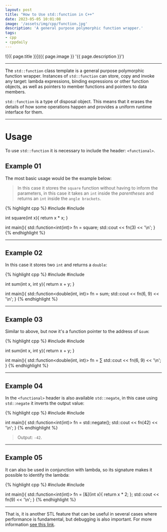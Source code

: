 ```yaml
---
layout: post
title: "How to Use std::function in C++"
date: 2023-05-05 10:01:08
image: '/assets/img/cpp/function.jpg'
description: 'A general purpose polymorphic function wrapper.'
tags:
- cpp
- cppdaily
---
```


![{{ page.title }}]({{ page.image }} '{{ page.description }}')

---

The `std::function` class template is a general purpose polymorphic function wrapper. Instances of `std::function` can store, copy and invoke any target: lambda expressions, binding expressions or other function objects, as well as pointers to member functions and pointers to data members.

`std::function` is a type of disposal object. This means that it erases the details of how some operations happen and provides a uniform runtime interface for them.

---

# Usage
To use `std::function` it is necessary to include the header: `<functional>`.

## Example 01
The most basic usage would be the example below:
> In this case it stores the `square` function without having to inform the parameters, in this case it takes an `int` inside the *parentheses* and returns an `int` inside the `angle brackets`.

{% highlight cpp %}
#include <iostream>
#include <functional>

int square(int x){
   return x * x;
}

int main(){
   std::function<int(int)> fn = square;
   std::cout << fn(3) << '\n';
}
{% endhighlight %}

---

## Example 02
In this case it stores two `int` and returns a `double`:

{% highlight cpp %}
#include <iostream>
#include <functional>

int sum(int x, int y){
   return x + y;
}

int main(){
   std::function<double(int, int)> fn = sum;
   std::cout << fn(6, 9) << '\n';
}
{% endhighlight %}

---

## Example 03
Similar to above, but now it's a function pointer to the address of `&sum`:

{% highlight cpp %}
#include <iostream>
#include <functional>

int sum(int x, int y){
   return x + y;
}

int main(){
   std::function<double(int, int)> fn = &sum;
   std::cout << fn(6, 9) << '\n';
}
{% endhighlight %}

---

## Example 04
In the `<functional>` header is also available `std::negate`, in this case using `std::negate` it inverts the output value:

{% highlight cpp %}
#include <iostream>
#include <functional>

int main(){
   std::function<int(int)> fn = std::negate<int>();
   std::cout << fn(42) << '\n';
}
{% endhighlight %}
> Output: `-42`.

---

## Example 05
It can also be used in conjunction with lambda, so its signature makes it possible to identify the lambda:

{% highlight cpp %}
#include <iostream>
#include <functional>

int main(){
   std::function<int(int)> fn = [&](int x){
     return x * 2;
   };
   std::cout << fn(9) << '\n';
}
{% endhighlight %}

---

That is, it is another STL feature that can be useful in several cases where performance is fundamental, but debugging is also important. For more information [see this link](https://en.cppreference.com/w/cpp/utility/functional/function).
